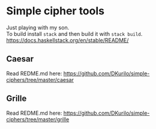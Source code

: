 # Simple cipher tools

Just playing with my son.  
To build install `stack` and then build it with `stack build`.  
https://docs.haskellstack.org/en/stable/README/  

## Caesar

Read REDME.md here: https://github.com/DKurilo/simple-ciphers/tree/master/caesar

## Grille

Read REDME.md here: https://github.com/DKurilo/simple-ciphers/tree/master/grille
